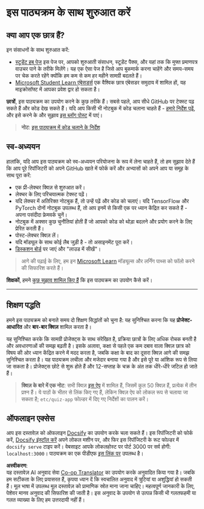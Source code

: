 <!--
CO_OP_TRANSLATOR_METADATA:
{
  "original_hash": "c4c545eb30765a49469ced84cfb4379f",
  "translation_date": "2025-08-24T10:05:43+00:00",
  "source_file": "lessons/0-course-setup/setup.md",
  "language_code": "hi"
}
-->
# इस पाठ्यक्रम के साथ शुरुआत करें

## क्या आप एक छात्र हैं?

इन संसाधनों के साथ शुरुआत करें:

* [स्टूडेंट हब पेज](https://docs.microsoft.com/learn/student-hub?WT.mc_id=academic-77998-cacaste) इस पेज पर, आपको शुरुआती संसाधन, स्टूडेंट पैक्स, और यहां तक कि मुफ्त प्रमाणपत्र वाउचर पाने के तरीके मिलेंगे। यह एक ऐसा पेज है जिसे आप बुकमार्क करना चाहेंगे और समय-समय पर चेक करते रहेंगे क्योंकि हम कम से कम हर महीने सामग्री बदलते हैं।  
* [Microsoft Student Learn एंबेसडर्स](https://studentambassadors.microsoft.com?WT.mc_id=academic-77998-cacaste) एक वैश्विक छात्र एंबेसडर समुदाय में शामिल हों, यह माइक्रोसॉफ्ट में आपका प्रवेश द्वार हो सकता है।

**छात्रों**, इस पाठ्यक्रम का उपयोग करने के कुछ तरीके हैं। सबसे पहले, आप सीधे GitHub पर टेक्स्ट पढ़ सकते हैं और कोड देख सकते हैं। यदि आप किसी भी नोटबुक में कोड चलाना चाहते हैं - [हमारे निर्देश पढ़ें](./etc/how-to-run.md), और इसे करने के और सुझाव [इस ब्लॉग पोस्ट](https://soshnikov.com/education/how-to-execute-notebooks-from-github/) में पाएं।

> **नोट**: [इस पाठ्यक्रम में कोड चलाने के निर्देश](./how-to-run.md)

## स्व-अध्ययन

हालांकि, यदि आप इस पाठ्यक्रम को स्व-अध्ययन परियोजना के रूप में लेना चाहते हैं, तो हम सुझाव देते हैं कि आप पूरे रिपॉजिटरी को अपने GitHub खाते में फोर्क करें और अभ्यासों को अपने आप या समूह के साथ पूरा करें:

* एक प्री-लेक्चर क्विज़ से शुरुआत करें।  
* लेक्चर के लिए परिचयात्मक टेक्स्ट पढ़ें।  
* यदि लेक्चर में अतिरिक्त नोटबुक हैं, तो उन्हें पढ़ें और कोड को चलाएं। यदि TensorFlow और PyTorch दोनों नोटबुक उपलब्ध हैं, तो आप इनमें से किसी एक पर ध्यान केंद्रित कर सकते हैं - अपना पसंदीदा फ्रेमवर्क चुनें।  
* नोटबुक में अक्सर कुछ चुनौतियां होती हैं जो आपको कोड को थोड़ा बदलने और प्रयोग करने के लिए प्रेरित करती हैं।  
* पोस्ट-लेक्चर क्विज़ लें।  
* यदि मॉड्यूल के साथ कोई लैब जुड़ी है - तो असाइनमेंट पूरा करें।  
* [डिस्कशन बोर्ड](https://github.com/microsoft/AI-For-Beginners/discussions) पर जाएं और "लाउड में सीखें"।  

> आगे की पढ़ाई के लिए, हम इन [Microsoft Learn](https://docs.microsoft.com/en-us/users/dmitrysoshnikov-9132/collections/31zgizg2p418yo/?WT.mc_id=academic-77998-cacaste) मॉड्यूल्स और लर्निंग पाथ्स को फॉलो करने की सिफारिश करते हैं।  

**शिक्षकों**, हमने [कुछ सुझाव शामिल किए हैं](/for-teachers.md) कि इस पाठ्यक्रम का उपयोग कैसे करें।  

---

## शिक्षण पद्धति

हमने इस पाठ्यक्रम को बनाते समय दो शिक्षण सिद्धांतों को चुना है: यह सुनिश्चित करना कि यह **प्रोजेक्ट-आधारित** और **बार-बार क्विज़** शामिल करता है।  

यह सुनिश्चित करके कि सामग्री प्रोजेक्ट्स के साथ संरेखित है, प्रक्रिया छात्रों के लिए अधिक रोचक बनती है और अवधारणाओं की समझ बढ़ती है। इसके अलावा, कक्षा से पहले एक कम दबाव वाला क्विज़ छात्र को विषय की ओर ध्यान केंद्रित करने में मदद करता है, जबकि कक्षा के बाद का दूसरा क्विज़ आगे की समझ सुनिश्चित करता है। यह पाठ्यक्रम लचीला और मजेदार बनाया गया है और इसे पूरे या आंशिक रूप से लिया जा सकता है। प्रोजेक्ट्स छोटे से शुरू होते हैं और 12-सप्ताह के चक्र के अंत तक धीरे-धीरे जटिल हो जाते हैं।  

> **क्विज़ के बारे में एक नोट**: सभी क्विज़ [इस ऐप](https://red-field-0a6ddfd03.1.azurestaticapps.net/) में शामिल हैं, जिसमें कुल 50 क्विज़ हैं, प्रत्येक में तीन प्रश्न हैं। ये पाठों के भीतर से लिंक किए गए हैं, लेकिन क्विज़ ऐप को लोकल रूप से चलाया जा सकता है; `etc/quiz-app` फोल्डर में दिए गए निर्देशों का पालन करें।  

## ऑफलाइन एक्सेस

आप इस दस्तावेज़ को ऑफलाइन [Docsify](https://docsify.js.org/#/) का उपयोग करके चला सकते हैं। इस रिपॉजिटरी को फोर्क करें, [Docsify इंस्टॉल करें](https://docsify.js.org/#/quickstart) अपने लोकल मशीन पर, और फिर इस रिपॉजिटरी के रूट फोल्डर में `docsify serve` टाइप करें। वेबसाइट आपके लोकलहोस्ट पर पोर्ट 3000 पर सर्व होगी: `localhost:3000`। पाठ्यक्रम का एक पीडीएफ [इस लिंक पर](../../../../lessons/0-course-setup/etc/pdf/readme.pdf) उपलब्ध है।  

**अस्वीकरण**:  
यह दस्तावेज़ AI अनुवाद सेवा [Co-op Translator](https://github.com/Azure/co-op-translator) का उपयोग करके अनुवादित किया गया है। जबकि हम सटीकता के लिए प्रयासरत हैं, कृपया ध्यान दें कि स्वचालित अनुवाद में त्रुटियां या अशुद्धियां हो सकती हैं। मूल भाषा में उपलब्ध मूल दस्तावेज़ को प्रामाणिक स्रोत माना जाना चाहिए। महत्वपूर्ण जानकारी के लिए, पेशेवर मानव अनुवाद की सिफारिश की जाती है। इस अनुवाद के उपयोग से उत्पन्न किसी भी गलतफहमी या गलत व्याख्या के लिए हम उत्तरदायी नहीं हैं।